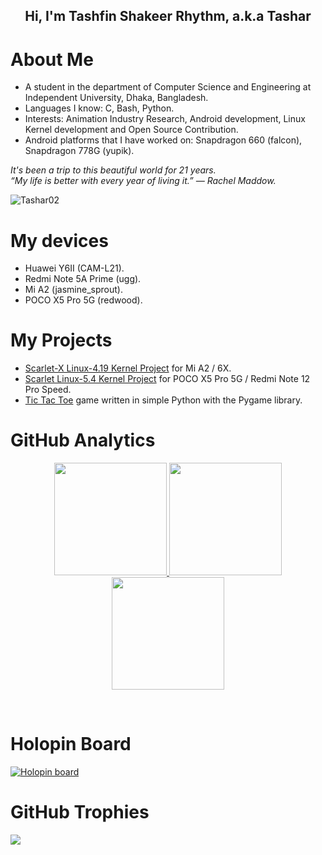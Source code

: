 <p align="center">
<h2 align="center">Hi, I'm Tashfin Shakeer Rhythm, a.k.a Tashar</h2>
</p>

# About Me
* A student in the department of Computer Science and Engineering at Independent University, Dhaka, Bangladesh.<br>
* Languages I know: C, Bash, Python.<br>
* Interests: Animation Industry Research, Android development, Linux Kernel development and Open Source Contribution.
* Android platforms that I have worked on: Snapdragon 660 (falcon), Snapdragon 778G (yupik).

<p>
  <em>
    It's been a trip to this beautiful world for 21 years.<br>
    “My life is better with every year of living it.” — Rachel Maddow.
  </em>
</p>

<img src="https://komarev.com/ghpvc/?username=Tashar02&style=flat-square" alt="Tashar02">

# My devices
* Huawei Y6II (CAM-L21).
* Redmi Note 5A Prime (ugg).
* Mi A2 (jasmine_sprout).
* POCO X5 Pro 5G (redwood).

# My Projects
- [Scarlet-X Linux-4.19 Kernel Project](https://github.com/Atom-X-Devs/scarlet_xiaomi_sdm660) for Mi A2 / 6X.
- [Scarlet Linux-5.4 Kernel Project](https://github.com/Atom-X-Devs/scarlet_xiaomi_sm7325) for POCO X5 Pro 5G / Redmi Note 12 Pro Speed.
- [Tic Tac Toe](https://github.com/Tashar02/tic-tac-toe) game written in simple Python with the Pygame library.

# GitHub Analytics
<p align="center">
<a href="https://github.com/Tashar02">
<img height="180em" src="https://github-readme-stats-eight-theta.vercel.app/api?username=Tashar02&show_icons=true&theme=nightowl&hide_border=true&include_all_commits=true&count_private=true"/>
<img height="180em" src="https://github-readme-streak-stats.herokuapp.com/?user=Tashar02&theme=nightowl&hide_border=true"/>
<img height="180em" src="https://github-readme-stats-eight-theta.vercel.app/api/top-langs/?username=Tashar02&layout=compact&langs_count=8&theme=nightowl&hide_border=true"/>
</a>
</p>
<br>

# Holopin Board
[![Holopin board](https://holopin.io/api/user/board?user=Tashar02)](https://holopin.io/@Tashar02)

# GitHub Trophies
![](https://github-profile-trophy.vercel.app/?username=Tashar02&theme=tokyonight&no-frame=true&no-bg=false&margin-w=4)
